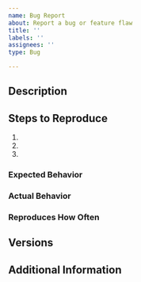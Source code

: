 ```yaml
---
name: Bug Report
about: Report a bug or feature flaw
title: ''
labels: ''
assignees: ''
type: Bug

---
```


<!--

Welcome! Thanks for reporting bugs!

Do you want to ask a question? Are you looking for support?
Please ask us on
- Discord: https://discord.com/invite/uCPdDXzbdv
- GitHub Discussion

-->

## Description

<!-- describe the bug -->

## Steps to Reproduce

1. <!-- first step -->
2. <!-- then -->
3. <!-- and so on -->

### Expected Behavior

<!-- what is expected to happen? -->

### Actual Behavior

<!-- what actually happened? -->

### Reproduces How Often

<!-- is it always reproducible? -->

## Versions

<!-- you can get this information from copy and pasting the output of `cargo tree | grep sea-` from the console. Also, please include the database and OS that you are running. -->

## Additional Information

<!-- please provide a minimal reproducible example, if possible. Any other additional information that might be helpful. -->
